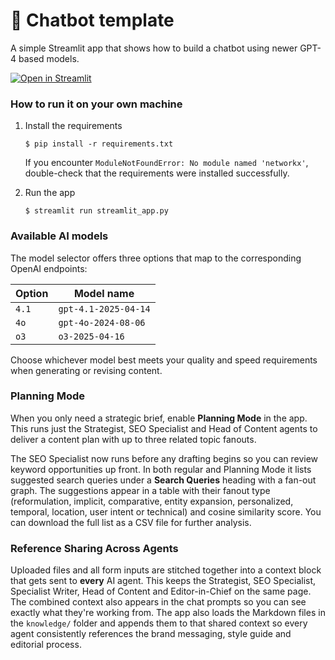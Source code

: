 # 💬 Chatbot template

A simple Streamlit app that shows how to build a chatbot using newer GPT-4 based models.

[![Open in Streamlit](https://static.streamlit.io/badges/streamlit_badge_black_white.svg)](https://chatbot-template.streamlit.app/)

### How to run it on your own machine

1. Install the requirements

   ```
   $ pip install -r requirements.txt
   ```

   If you encounter `ModuleNotFoundError: No module named 'networkx'`,
   double-check that the requirements were installed successfully.

2. Run the app

   ```
   $ streamlit run streamlit_app.py
   ```

### Available AI models

The model selector offers three options that map to the corresponding OpenAI endpoints:

| Option | Model name |
| ------ | ---------- |
| `4.1`  | `gpt-4.1-2025-04-14` |
| `4o`   | `gpt-4o-2024-08-06` |
| `o3`   | `o3-2025-04-16` |

Choose whichever model best meets your quality and speed requirements when generating or revising content.

### Planning Mode

When you only need a strategic brief, enable **Planning Mode** in the app. This runs just the Strategist, SEO Specialist and Head of Content agents to deliver a content plan with up to three related topic fanouts.

The SEO Specialist now runs before any drafting begins so you can review keyword opportunities up front.
In both regular and Planning Mode it lists suggested search queries under a **Search Queries** heading with a fan-out graph.
The suggestions appear in a table with their fanout type (reformulation, implicit, comparative, entity expansion, personalized, temporal, location, user intent or technical) and cosine similarity score. You can download the full list as a CSV file for further analysis.

### Reference Sharing Across Agents

Uploaded files and all form inputs are stitched together into a context block that gets sent to **every** AI agent. This keeps the Strategist, SEO Specialist, Specialist Writer, Head of Content and Editor-in-Chief on the same page. The combined context also appears in the chat prompts so you can see exactly what they're working from.
The app also loads the Markdown files in the `knowledge/` folder and appends them to that shared context so every agent consistently references the brand messaging, style guide and editorial process.
